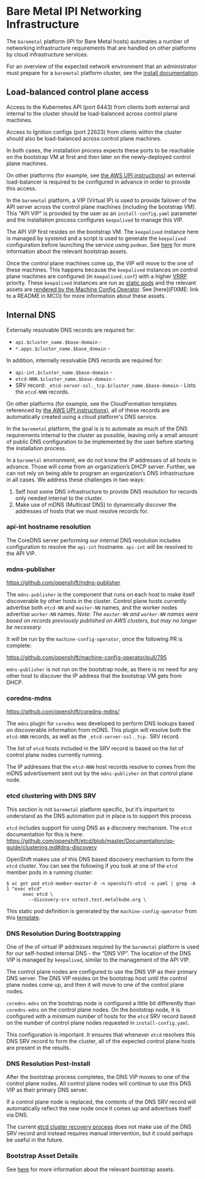 # Bare Metal IPI Networking Infrastructure

The `baremetal` platform (IPI for Bare Metal hosts) automates a number
of networking infrastructure requirements that are handled on other
platforms by cloud infrastructure services.

For an overview of the expected network environment that an administrator must
prepare for a `baremetal` platform cluster, see the [install
documentation](../../user/metal/install_ipi.md).

## Load-balanced control plane access

Access to the Kubernetes API (port 6443) from clients both external
and internal to the cluster should be load-balanced across control
plane machines.

Access to Ignition configs (port 22623) from clients within the
cluster should also be load-balanced across control plane machines.

In both cases, the installation process expects these ports to be
reachable on the bootstrap VM at first and then later on the
newly-deployed control plane machines.

On other platforms (for example, see [the AWS UPI
instructions](../../user/aws/install_upi.md)) an external
load-balancer is required to be configured in advance in order to
provide this access.

In the `baremetal` platform, a VIP (Virtual IP) is used to provide
failover of the API server across the control plane machines
(including the bootstrap VM). This "API VIP" is provided by the user
as an `install-config.yaml` parameter and the installation process
configures `keepalived` to manage this VIP.

The API VIP first resides on the bootstrap VM. The `keepalived`
instance here is managed by systemd and a script is used to generate
the `keepalived` configuration before launching the service using
`podman`. See [here](../../../data/data/bootstrap/baremetal/README.md)
for more information about the relevant bootstrap assets.

Once the control plane machines come up, the VIP will move to the one
of these machines. This happens because the `keepalived` instances on
control plane machines are configured (in `keepalived.conf`) with a
higher
[VRRP](https://en.wikipedia.org/wiki/Virtual_Router_Redundancy_Protocol)
priority. These `keepalived` instances are run as [static
pods](https://kubernetes.io/docs/tasks/administer-cluster/static-pod/)
and the relevant assets are [rendered by the Machine Config
Operator](https://github.com/openshift/machine-config-operator/pull/795). See
[here](FIXME: link to a README in MCO) for more information about
these assets.

## Internal DNS

Externally resolvable DNS records are required for:

* `api.$cluster_name.$base-domain` -
* `*.apps.$cluster_name.$base_domain` -

In addition, internally resolvable DNS records are required for:

* `api-int.$cluster_name.$base-domain` -
* `etcd-NNN.$cluster_name.$base-domain` -
* SRV record: `_etcd-server-ssl._tcp.$cluster_name.$base-domain` - Lists the
  `etcd-NNN` records.

On other platforms (for example, see the CloudFormation templates
referenced by [the AWS UPI
instructions](../../user/aws/install_upi.md)), all of these records
are automatically created using a cloud platform's DNS service.

In the `baremetal` platform, the goal is is to automate as much of the
DNS requirements internal to the cluster as possible, leaving only a
small amount of public DNS configuration to be implemented by the user
before starting the installation process.

In a `baremetal` environment, we do not know the IP addresses of all hosts in
advance.  Those will come from an organization’s DHCP server.  Further, we can
not rely on being able to program an organization’s DNS infrastructure in all
cases.  We address these challenges in two ways:

1. Self host some DNS infrastructure to provide DNS resolution for records only
   needed internal to the cluster.
2. Make use of mDNS (Multicast DNS) to dynamically discover the addresses of
   hosts that we must resolve records for.

### api-int hostname resolution

The CoreDNS server performing our internal DNS resolution includes
configuration to resolve the `api-int` hostname. `api-int` will be resolved to
the API VIP.

### mdns-publisher

https://github.com/openshift/mdns-publisher

The `mdns-publisher` is the component that runs on each host to make itself
discoverable by other hosts in the cluster.  Control plane hosts currently
advertise both `etcd-NN` and `master-NN` names, and the worker nodes advertise
`worker-NN` names.  *Note: The `master-NN` and `worker-NN` names were based on records
previously published on AWS clusters, but may no longer be necessary.*

It will be run by the `machine-config-operator`, once the following PR is
complete:

https://github.com/openshift/machine-config-operator/pull/795

`mdns-publisher` is not run on the bootstrap node, as there is no need for any
other host to discover the IP address that the bootstrap VM gets from DHCP.

### coredns-mdns

https://github.com/openshift/coredns-mdns/

The `mdns` plugin for `coredns` was developed to perform DNS lookups
based on discoverable information from mDNS.  This plugin will resolve both the
`etcd-NNN` records, as well as the `_etcd-server-ssl._tcp.` SRV record.

The list of `etcd` hosts included in the SRV record is based on the list of
control plane nodes currently running.

The IP addresses that the `etcd-NNN` host records resolve to comes from the
mDNS advertisement sent out by the `mdns-publisher` on that control plane node.

### etcd clustering with DNS SRV

This section is not `baremetal` platform specific, but it’s important to
understand as the DNS automation put in place is to support this process.

`etcd` includes support for using DNS as a discovery mechanism.  The `etcd`
documentation for this is here: https://github.com/openshift/etcd/blob/master/Documentation/op-guide/clustering.md#dns-discovery

OpenShift makes use of this DNS based discovery mechanism to form the `etcd`
cluster.  You can see the following if you look at one of the `etcd` member
pods in a running cluster:

```
$ oc get pod etcd-member-master-0 -n openshift-etcd -o yaml | grep -A 1 "exec etcd"
      exec etcd \
        --discovery-srv ostest.test.metalkube.org \
```

This static pod definition is generated by the `machine-config-operator` from
this [template](https://github.com/openshift/machine-config-operator/blob/master/templates/master/00-master/_base/files/etc-kubernetes-manifests-etcd-member.yaml).

### DNS Resolution During Bootstrapping

One of the of virtual IP addresses required by the `baremetal` platform is used
for our self-hosted internal DNS - the “DNS VIP”.  The location of the DNS VIP
is managed by `keepalived`, similar to the management of the API VIP.

The control plane nodes are configured to use the DNS VIP as their primary DNS
server.  The DNS VIP resides on the bootstrap host until the control plane
nodes come up, and then it will move to one of the control plane nodes.

`coredns-mdns` on the bootstrap node is configured a little bit differently
than `coredns-mdns` on the control plane nodes.  On the bootstrap node, it is
configured with a minimum number of hosts for the `etcd` SRV record based on
the number of control plane nodes requested in `install-config.yaml`.

This configuration is important.  It ensures that whenever `etcd` resolves this
DNS SRV record to form the cluster, all of the expected control plane hosts are
present in the results.

### DNS Resolution Post-Install

After the bootstrap process completes, the DNS VIP moves to one of the control
plane nodes.  All control plane nodes will continue to use this DNS VIP as
their primary DNS server.

If a control plane node is replaced, the contents of the DNS SRV record will
automatically reflect the new node once it comes up and advertises itself via
DNS.

The current [etcd cluster recovery process](TODO-link?) does not make use of
the DNS SRV record and instead requires manual intervention, but it could
perhaps be useful in the future.

### Bootstrap Asset Details

See [here](../../../data/data/bootstrap/baremetal/README.md)
for more information about the relevant bootstrap assets.
